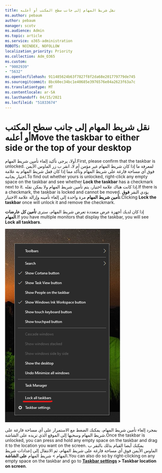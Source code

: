 ```yaml
---
title: نقل شريط المهام إلى جانب سطح المكتب أو أعلىه
ms.author: pebaum
author: pebaum
manager: scotv
ms.audience: Admin
ms.topic: article
ms.service: o365-administration
ROBOTS: NOINDEX, NOFOLLOW
localization_priority: Priority
ms.collection: Adm_O365
ms.custom:
- "9002939"
- "5632"
ms.openlocfilehash: 911485624b63f7827f8f2da68e201779779de745
ms.sourcegitcommit: 8bc60ec34bc1e40685e3976576e04a2623f63a7c
ms.translationtype: MT
ms.contentlocale: ar-SA
ms.lasthandoff: 04/15/2021
ms.locfileid: "51833674"
---
```

# <a name="move-the-taskbar-to-either-side-or-the-top-of-your-desktop"></a><span data-ttu-id="00536-102">نقل شريط المهام إلى جانب سطح المكتب أو أعلىه</span><span class="sxs-lookup"><span data-stu-id="00536-102">Move the taskbar to either side or the top of your desktop</span></span>

<span data-ttu-id="00536-103">أولا، يرجى تأكيد إلغاء تأمين شريط المهام.</span><span class="sxs-lookup"><span data-stu-id="00536-103">First, please confirm that the taskbar is unlocked.</span></span> <span data-ttu-id="00536-104">لمعرفة ما إذا كان شريط المهام غير مؤمن أم لا، انقر  ب زر الماوس الأيمن فوق أي مساحة فارغة على شريط المهام وتأكد مما إذا كان قفل شريط المهام به علامة اختيار بجانبه.</span><span class="sxs-lookup"><span data-stu-id="00536-104">To find out whether yours is unlocked, right-click any empty space on the taskbar and see whether **Lock the taskbar** has a checkmark next to it.</span></span> <span data-ttu-id="00536-105">إذا كانت هناك علامة اختيار، يتم تأمين شريط المهام ولا يمكن نقله.</span><span class="sxs-lookup"><span data-stu-id="00536-105">If there is a checkmark, the taskbar is locked and cannot be moved.</span></span> <span data-ttu-id="00536-106">يؤدي النقر **فوق تأمين شريط المهام** مرة واحدة إلى إلغاء تأمينه وإزالة علامة الاختيار.</span><span class="sxs-lookup"><span data-stu-id="00536-106">Clicking **Lock the taskbar** once will unlock it and remove the checkmark.</span></span>

<span data-ttu-id="00536-107">إذا كان لديك أجهزة عرض متعددة تعرض شريط المهام، سترى **تأمين كل عارضات المهام**.</span><span class="sxs-lookup"><span data-stu-id="00536-107">If you have multiple monitors that display the taskbar, you will see **Lock all taskbars**.</span></span>

![تأمين كل عارضات المهام](media/lock-all-taskbars.png)

<span data-ttu-id="00536-109">بمجرد إلغاء تأمين شريط المهام، يمكنك الضغط مع الاستمرار على أي مساحة فارغة على شريط المهام وسحبها إلى الموقع الذي تريده على الشاشة.</span><span class="sxs-lookup"><span data-stu-id="00536-109">Once the taskbar is unlocked, you can press and hold any empty space on the taskbar and drag it to the location you want on the screen.</span></span> <span data-ttu-id="00536-110">يمكنك أيضا القيام بذلك بالنقر ب الماوس الأيمن فوق أي مساحة فارغة على شريط المهام، ثم الانتقال إلى إعدادات شريط المهام > شريط المهام **[](ms-settings:taskbar?activationSource=GetHelp) على الشاشة.**</span><span class="sxs-lookup"><span data-stu-id="00536-110">You can also do so by right-clicking on any empty space on the taskbar and go to **[Taskbar settings](ms-settings:taskbar?activationSource=GetHelp) > Taskbar location on screen**.</span></span>
